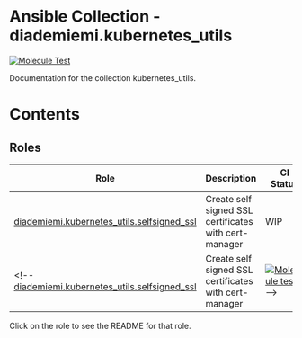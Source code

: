 Ansible Collection - diademiemi.kubernetes_utils
========================================
[![Molecule Test](https://github.com/diademiemi/ansible_collection_diademiemi.kubernetes_utils/actions/workflows/molecule.yml/badge.svg)](https://github.com/diademiemi/ansible_collection_diademiemi.kubernetes_utils/actions/workflows/molecule.yml)

Documentation for the collection kubernetes_utils.

Contents 
========

Roles
------
Role | Description | CI Status
--- | --- | ---
[diademiemi.kubernetes_utils.selfsigned_ssl](./roles/selfsigned_ssl/) | Create self signed SSL certificates with cert-manager | WIP
<!-- [diademiemi.kubernetes_utils.selfsigned_ssl](./roles/selfsigned_ssl/) | Create self signed SSL certificates with cert-manager | [![Molecule test](https://github.com/diademiemi/ansible_collection_diademiemi.kubernetes_utils/actions/workflows/ansible-role-selfsigned_ssl.yml/badge.svg)](https://github.com/diademiemi/ansible_collection_diademiemi.kubernetes_utils/actions/workflows/ansible-role-selfsigned_ssl.yml) -->

Click on the role to see the README for that role.  

